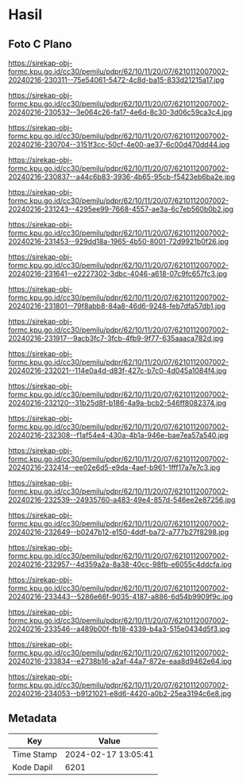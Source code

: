 # Hasil

## Foto C Plano

https://sirekap-obj-formc.kpu.go.id/cc30/pemilu/pdpr/62/10/11/20/07/6210112007002-20240216-230311--75e54061-5472-4c8d-ba15-833d21215a17.jpg

https://sirekap-obj-formc.kpu.go.id/cc30/pemilu/pdpr/62/10/11/20/07/6210112007002-20240216-230532--3e064c26-fa17-4e6d-8c30-3d06c59ca3c4.jpg

https://sirekap-obj-formc.kpu.go.id/cc30/pemilu/pdpr/62/10/11/20/07/6210112007002-20240216-230704--3151f3cc-50cf-4e00-ae37-6c00d470dd44.jpg

https://sirekap-obj-formc.kpu.go.id/cc30/pemilu/pdpr/62/10/11/20/07/6210112007002-20240216-230837--a44c6b83-3936-4b65-95cb-f5423eb6ba2e.jpg

https://sirekap-obj-formc.kpu.go.id/cc30/pemilu/pdpr/62/10/11/20/07/6210112007002-20240216-231243--4295ee99-7668-4557-ae3a-6c7eb560b0b2.jpg

https://sirekap-obj-formc.kpu.go.id/cc30/pemilu/pdpr/62/10/11/20/07/6210112007002-20240216-231453--929dd18a-1965-4b50-8001-72d9921b0f26.jpg

https://sirekap-obj-formc.kpu.go.id/cc30/pemilu/pdpr/62/10/11/20/07/6210112007002-20240216-231641--e2227302-3dbc-4046-a618-07c9fc657fc3.jpg

https://sirekap-obj-formc.kpu.go.id/cc30/pemilu/pdpr/62/10/11/20/07/6210112007002-20240216-231801--79f8abb8-84a8-46d6-9248-feb7dfa57db1.jpg

https://sirekap-obj-formc.kpu.go.id/cc30/pemilu/pdpr/62/10/11/20/07/6210112007002-20240216-231917--9acb3fc7-3fcb-4fb9-9f77-635aaaca782d.jpg

https://sirekap-obj-formc.kpu.go.id/cc30/pemilu/pdpr/62/10/11/20/07/6210112007002-20240216-232021--114e0a4d-d83f-427c-b7c0-4d045a1084f4.jpg

https://sirekap-obj-formc.kpu.go.id/cc30/pemilu/pdpr/62/10/11/20/07/6210112007002-20240216-232120--31b25d8f-b186-4a9a-bcb2-546ff8082374.jpg

https://sirekap-obj-formc.kpu.go.id/cc30/pemilu/pdpr/62/10/11/20/07/6210112007002-20240216-232308--f1af54e4-430a-4b1a-946e-bae7ea57a540.jpg

https://sirekap-obj-formc.kpu.go.id/cc30/pemilu/pdpr/62/10/11/20/07/6210112007002-20240216-232414--ee02e6d5-e9da-4aef-b961-1fff17a7e7c3.jpg

https://sirekap-obj-formc.kpu.go.id/cc30/pemilu/pdpr/62/10/11/20/07/6210112007002-20240216-232539--24935760-a483-49e4-857d-546ee2e87256.jpg

https://sirekap-obj-formc.kpu.go.id/cc30/pemilu/pdpr/62/10/11/20/07/6210112007002-20240216-232649--b0247b12-e150-4ddf-ba72-a777b27f8298.jpg

https://sirekap-obj-formc.kpu.go.id/cc30/pemilu/pdpr/62/10/11/20/07/6210112007002-20240216-232957--4d359a2a-8a38-40cc-98fb-e6055c4ddcfa.jpg

https://sirekap-obj-formc.kpu.go.id/cc30/pemilu/pdpr/62/10/11/20/07/6210112007002-20240216-233443--5286e66f-9035-4187-a886-6d54b9909f9c.jpg

https://sirekap-obj-formc.kpu.go.id/cc30/pemilu/pdpr/62/10/11/20/07/6210112007002-20240216-233546--a489b00f-fb18-4339-b4a3-515e0434d5f3.jpg

https://sirekap-obj-formc.kpu.go.id/cc30/pemilu/pdpr/62/10/11/20/07/6210112007002-20240216-233834--e2738b16-a2af-44a7-872e-eaa8d9462e64.jpg

https://sirekap-obj-formc.kpu.go.id/cc30/pemilu/pdpr/62/10/11/20/07/6210112007002-20240216-234053--b9121021-e8d6-4420-a0b2-25ea3194c6e8.jpg


## Metadata

| Key        | Value               |
| ---------- | ------------------- |
| Time Stamp | 2024-02-17 13:05:41 |
| Kode Dapil | 6201                |



